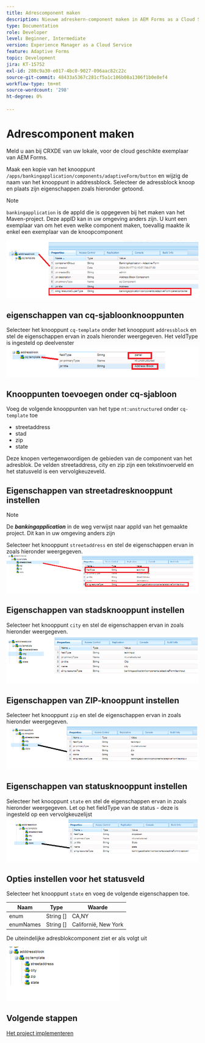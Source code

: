 ```yaml
---
title: Adrescomponent maken
description: Nieuwe adreskern-component maken in AEM Forms as a Cloud Service
type: Documentation
role: Developer
level: Beginner, Intermediate
version: Experience Manager as a Cloud Service
feature: Adaptive Forms
topic: Development
jira: KT-15752
exl-id: 280c9a30-e017-4bc0-9027-096aac82c22c
source-git-commit: 48433a5367c281cf5a1c106b08a1306f1b0e8ef4
workflow-type: tm+mt
source-wordcount: '298'
ht-degree: 0%

---
```


# Adrescomponent maken

Meld u aan bij CRXDE van uw lokale, voor de cloud geschikte exemplaar van AEM Forms.

Maak een kopie van het knooppunt ``/apps/bankingapplication/components/adaptiveForm/button`` en wijzig de naam van het knooppunt in addressblock. Selecteer de adressblock knoop en plaats zijn eigenschappen zoals hieronder getoond.

>[!NOTE]
>
> ``bankingapplication`` is de appId die is opgegeven bij het maken van het Maven-project. Deze appID kan in uw omgeving anders zijn. U kunt een exemplaar van om het even welke component maken, toevallig maakte ik enkel een exemplaar van de knoopcomponent


![ adres-blok ](assets/address-properties.png)

## eigenschappen van cq-sjabloonknooppunten

Selecteer het knooppunt ``cq-template`` onder het knooppunt ``addressblock`` en stel de eigenschappen ervan in zoals hieronder weergegeven. Het veldType is ingesteld op deelvenster
![ cq-malplaatje ](assets/cq-template.png)

## Knooppunten toevoegen onder cq-sjabloon

Voeg de volgende knooppunten van het type ``nt:unstructured`` onder ``cq-template`` toe

* streetaddress
* stad
* zip
* state

Deze knopen vertegenwoordigen de gebieden van de component van het adresblok. De velden streetaddress, city en zip zijn een tekstinvoerveld en het statusveld is een vervolgkeuzeveld.

## Eigenschappen van streetadresknooppunt instellen

>[!NOTE]
>
> De **_bankingapplication_** in de weg verwijst naar appId van het gemaakte project. Dit kan in uw omgeving anders zijn

Selecteer het knooppunt ``streetaddress`` en stel de eigenschappen ervan in zoals hieronder weergegeven.
![ straat-adres ](assets/streetaddress.png)

## Eigenschappen van stadsknooppunt instellen

Selecteer het knooppunt ``city`` en stel de eigenschappen ervan in zoals hieronder weergegeven.
![ plaats ](assets/city.png)

## Eigenschappen van ZIP-knooppunt instellen

Selecteer het knooppunt ``zip`` en stel de eigenschappen ervan in zoals hieronder weergegeven.
![ zip ](assets/zip.png)

## Eigenschappen van statusknooppunt instellen

Selecteer het knooppunt ``state`` en stel de eigenschappen ervan in zoals hieronder weergegeven. Let op het fieldType van de status - deze is ingesteld op een vervolgkeuzelijst
![ staat ](assets/state.png)

## Opties instellen voor het statusveld

Selecteer het knooppunt ``state`` en voeg de volgende eigenschappen toe.

| Naam | Type | Waarde |
|----------|----------|---------------------|
| enum | String [] | CA,NY |
| enumNames | String [] | Californië, New York |


De uiteindelijke adresblokcomponent ziet er als volgt uit

![ definitief-adres ](assets/crx-address-block.png)

## Volgende stappen

[Het project implementeren](./deploy-your-project.md)
